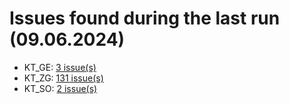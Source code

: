 # Issues found during the last run (09.06.2024)

- KT_GE: [3 issue(s)](tools/KT_GE_errors.csv)
- KT_ZG: [131 issue(s)](tools/KT_ZG_errors.csv)
- KT_SO: [2 issue(s)](tools/KT_SO_errors.csv)
